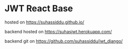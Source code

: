 # JWT React Base

hosted on https://suhassiddu.github.io/

backend hosted on https://suhasjwt.herokuapp.com/

backend git on https://github.com/suhassiddu/jwt_django/

